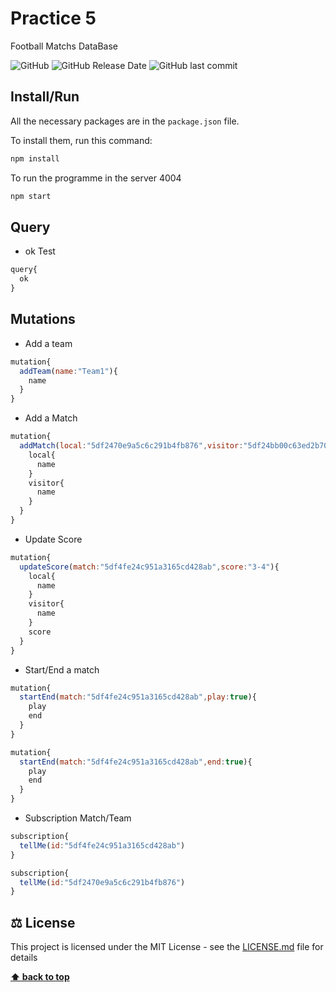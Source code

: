 # Practice 5 

Football Matchs DataBase

![GitHub](https://img.shields.io/github/license/lfresnog/Practica5)
![GitHub Release Date](https://img.shields.io/github/release-date/lfresnog/Practica5)
![GitHub last commit](https://img.shields.io/github/last-commit/lfresnog/Practica5)

## Install/Run

All the necessary packages are in the `package.json` file.

To install them, run this command:

```js
npm install
```

To run the programme in the server 4004

```js
npm start
```
## Query

- ok Test

```js
query{
  ok
}
```

## Mutations

- Add a team

```js
mutation{
  addTeam(name:"Team1"){
    name
  }
}
```

- Add a Match

```js
mutation{
  addMatch(local:"5df2470e9a5c6c291b4fb876",visitor:"5df24bb00c63ed2b70ed23c0",date:"18-12-2019",score:"0-0",play:false,end:false){
    local{
      name
    }
    visitor{
      name
    }
  }
}
```

- Update Score

```js
mutation{
  updateScore(match:"5df4fe24c951a3165cd428ab",score:"3-4"){
    local{
      name
    }
    visitor{
      name
    }
    score
  }
}
```

- Start/End a match

```js
mutation{
  startEnd(match:"5df4fe24c951a3165cd428ab",play:true){
    play
    end
  }
}

mutation{
  startEnd(match:"5df4fe24c951a3165cd428ab",end:true){
    play
    end
  }
}
```

- Subscription Match/Team

```js
subscription{
  tellMe(id:"5df4fe24c951a3165cd428ab")
}

subscription{
  tellMe(id:"5df2470e9a5c6c291b4fb876")
}
```

## ⚖️ License

This project is licensed under the MIT License - see the [LICENSE.md](https://github.com/JaimeDordio/rickymorty/blob/master/LICENSE) file for details

**[⬆ back to top](#features)**
